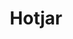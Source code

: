---
title: Hotjar
intro: Hotjar is a new and easy way to truly understand your web and mobilesite visitors.
linkurl: https://www.hotjar.com
category:
- Analytics
- User research
logo: "images.png"
---